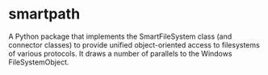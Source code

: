 # smartpath
A Python package that implements the SmartFileSystem class (and connector classes) to provide unified object-oriented access to filesystems of various protocols. It draws a number of parallels to the Windows FileSystemObject.
